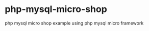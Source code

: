 php-mysql-micro-shop
====================

php mysql micro shop example using php mysql micro framework